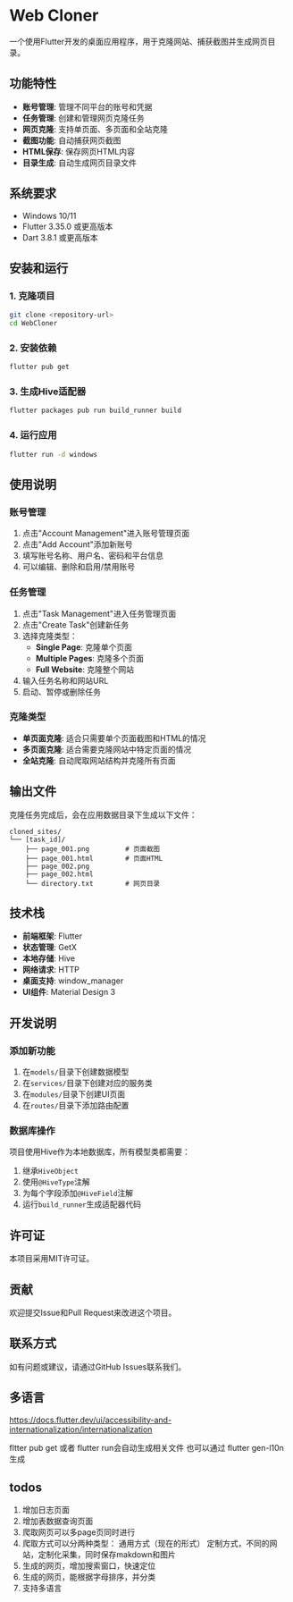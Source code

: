 # Web Cloner

一个使用Flutter开发的桌面应用程序，用于克隆网站、捕获截图并生成网页目录。

## 功能特性

- **账号管理**: 管理不同平台的账号和凭据
- **任务管理**: 创建和管理网页克隆任务
- **网页克隆**: 支持单页面、多页面和全站克隆
- **截图功能**: 自动捕获网页截图
- **HTML保存**: 保存网页HTML内容
- **目录生成**: 自动生成网页目录文件

## 系统要求

- Windows 10/11
- Flutter 3.35.0 或更高版本
- Dart 3.8.1 或更高版本

## 安装和运行

### 1. 克隆项目

```bash
git clone <repository-url>
cd WebCloner
```

### 2. 安装依赖

```bash
flutter pub get
```

### 3. 生成Hive适配器

```bash
flutter packages pub run build_runner build
```

### 4. 运行应用

```bash
flutter run -d windows
```


## 使用说明

### 账号管理

1. 点击"Account Management"进入账号管理页面
2. 点击"Add Account"添加新账号
3. 填写账号名称、用户名、密码和平台信息
4. 可以编辑、删除和启用/禁用账号

### 任务管理

1. 点击"Task Management"进入任务管理页面
2. 点击"Create Task"创建新任务
3. 选择克隆类型：
   - **Single Page**: 克隆单个页面
   - **Multiple Pages**: 克隆多个页面
   - **Full Website**: 克隆整个网站
4. 输入任务名称和网站URL
5. 启动、暂停或删除任务

### 克隆类型

- **单页面克隆**: 适合只需要单个页面截图和HTML的情况
- **多页面克隆**: 适合需要克隆网站中特定页面的情况
- **全站克隆**: 自动爬取网站结构并克隆所有页面

## 输出文件

克隆任务完成后，会在应用数据目录下生成以下文件：

```
cloned_sites/
└── [task_id]/
    ├── page_001.png         # 页面截图
    ├── page_001.html        # 页面HTML
    ├── page_002.png
    ├── page_002.html
    └── directory.txt        # 网页目录
```

## 技术栈

- **前端框架**: Flutter
- **状态管理**: GetX
- **本地存储**: Hive
- **网络请求**: HTTP
- **桌面支持**: window_manager
- **UI组件**: Material Design 3

## 开发说明

### 添加新功能

1. 在`models/`目录下创建数据模型
2. 在`services/`目录下创建对应的服务类
3. 在`modules/`目录下创建UI页面
4. 在`routes/`目录下添加路由配置

### 数据库操作

项目使用Hive作为本地数据库，所有模型类都需要：

1. 继承`HiveObject`
2. 使用`@HiveType`注解
3. 为每个字段添加`@HiveField`注解
4. 运行`build_runner`生成适配器代码

## 许可证

本项目采用MIT许可证。

## 贡献

欢迎提交Issue和Pull Request来改进这个项目。

## 联系方式

如有问题或建议，请通过GitHub Issues联系我们。

## 多语言

https://docs.flutter.dev/ui/accessibility-and-internationalization/internationalization

fltter pub get 或者 flutter run会自动生成相关文件
也可以通过 flutter gen-l10n  生成


## todos
1. 增加日志页面
2. 增加表数据查询页面
3. 爬取网页可以多page页同时进行
4. 爬取方式可以分两种类型：
    通用方式（现在的形式）
    定制方式，不同的网站，定制化采集，同时保存makdown和图片
5. 生成的网页，增加搜索窗口，快速定位
6. 生成的网页，能根据字母排序，并分类
7. 支持多语言
